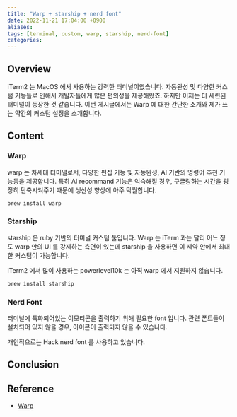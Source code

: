 ```yaml
---
title: "Warp + starship + nerd font"
date: 2022-11-21 17:04:00 +0900
aliases: 
tags: [terminal, custom, warp, starship, nerd-font]
categories: 
---
```


## Overview

iTerm2 는 MacOS 에서 사용하는 강력한 터미널이였습니다. 자동완성 및 다양한 커스텀 기능들로 인해서 개발자들에게 많은 편의성을 제공해왔죠. 하지만 이제는 더 세련된 터미널이 등장한 것 같습니다. 이번 게시글에서는 Warp 에 대한 간단한 소개와 제가 쓰는 약간의 커스텀 설정을 소개합니다.

## Content

### Warp

warp 는 차세대 터미널로서, 다양한 편집 기능 및 자동완성, AI 기반의 명령어 추천 기능등을 제공합니다. 특히 AI recommand 기능은 익숙해질 경우, 구글링하는 시간을 굉장히 단축시켜주기 때문에 생산성 향상에 아주 탁월합니다.

```bash
brew install warp
```

### Starship

starship 은 ruby 기반의 터미널 커스텀 툴입니다. Warp 는 iTerm 과는 달리 어느 정도 warp 만의 UI 를 강제하는 측면이 있는데 starship 을 사용하면 이 제약 안에서 최대한 커스텀이 가능합니다.

iTerm2 에서 많이 사용하는 powerlevel10k 는 아직 warp 에서 지원하지 않습니다.

```bash
brew install starship
```

### Nerd Font

터미널에 특화되어있는 이모티콘을 출력하기 위해 필요한 font 입니다. 관련 폰트들이 설치되어 있지 않을 경우, 아이콘이 출력되지 않을 수 있습니다.

개인적으로는 Hack nerd font 를 사용하고 있습니다.

## Conclusion

## Reference

- [Warp](https://www.warp.dev)
